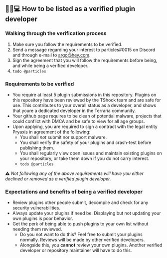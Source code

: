 ## 👨‍💻💻 How to be listed as a verified plugin developer

### Walking through the verification process

1. Make sure you follow the requirements to be verified.
2. Send a message regarding your interest to particles#0015 on Discord and through e-mail to argo@hey.com.
3. Sign the agreement that you will follow the requirements before being, and while being a verified developer.
4. ` todo @particles `

### Requirements to be verified

* You require at least 5 plugin submissions in this repository. Plugins on this repository have been reviewed by the TShock team and are safe for use. This contributes to your overall status as a developer, and shows that youre a dedicated developer in the Terraria community.
* Your github page requires to be clean of potential malware, projects that could conflict with DMCA and be safe to view for all age groups.
* Upon applying, you are required to sign a contract with the legal entity Pryaxis in agreement of the following:
  * You shall *not* submit nor support malware.
  * You shall verify the safety of your plugins and crash-test before publishing them.
  * You shall regularly view open issues and maintain existing plugins on your repository, or take them down if you do not carry interest.
  * ` todo @particles `

⚠ *Not following any of the above requirements will have you either declined or removed as a verified plugin developer.*

### Expectations and benefits of being a verified developer

* Review plugins other people submit, decompile and check for any security vulnerabilities.
* Always update your plugins if need be. Displaying but not updating your own plugins is poor behavior. 
* Get the perk of being able to push plugins to your own list without needing them reviewed.
  * Do you not want to do this? Feel free to submit your plugins normally. Reviews will be made by other verified developers.
  * Alongside this, you **cannot** review your own plugins. Another verified developer or repository maintainer will have to do this.
